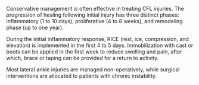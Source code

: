 Conservative management is often effective in treating CFL injuries. The progression of healing following initial injury has three distinct phases: inflammatory (1 to 10 days), proliferative (4 to 8 weeks), and remodeling phase (up to one year).

During the initial inflammatory response, RICE (rest, ice, compression, and elevation) is implemented in the first 4 to 5 days. Immobilization with cast or boots can be applied in the first week to reduce swelling and pain, after which, brace or taping can be provided for a return to activity.

Most lateral ankle injuries are managed non-operatively, while surgical interventions are allocated to patients with chronic instability.